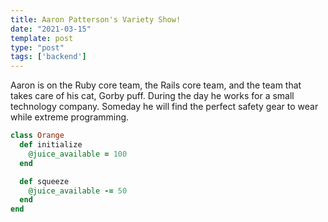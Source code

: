 ```yaml
---
title: Aaron Patterson's Variety Show!
date: "2021-03-15"
template: post
type: "post"
tags: ['backend']
---
```


Aaron is on the Ruby core team, the Rails core team, and the team that takes care of his cat, Gorby puff. During the day he works for a small technology company. Someday he will find the perfect safety gear to wear while extreme programming.

```ruby
class Orange
  def initialize
    @juice_available = 100
  end

  def squeeze
    @juice_available -= 50
  end
end
```
